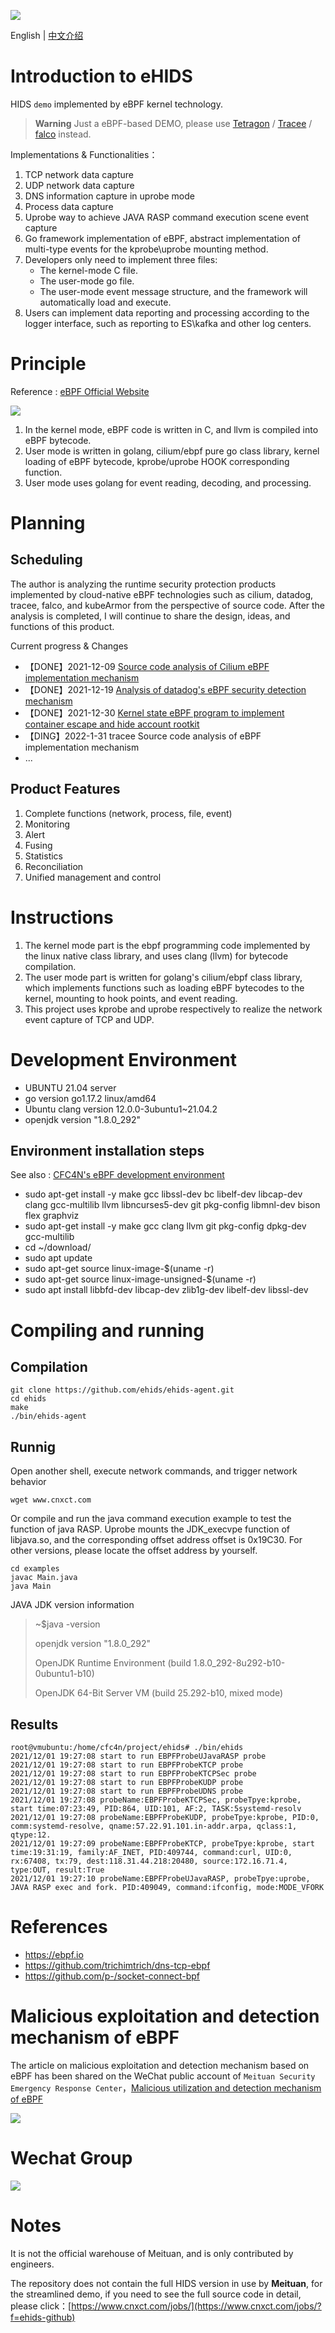 ![](./images/ehids-logo-1.png)

English | [中文介绍](./README_CN.md)

# Introduction to eHIDS

HIDS `demo` implemented by eBPF kernel technology.

> **Warning**
> Just a eBPF-based DEMO, please use [Tetragon](https://github.com/cilium/tetragon)
> /  [Tracee](https://github.com/aquasecurity/tracee) / [falco](https://github.com/falcosecurity/falco) instead.

Implementations & Functionalities：

1. TCP network data capture
2. UDP network data capture
3. DNS information capture in uprobe mode
4. Process data capture
5. Uprobe way to achieve JAVA RASP command execution scene event capture
6. Go framework implementation of eBPF, abstract implementation of multi-type events for the kprobe\uprobe mounting
   method.
7. Developers only need to implement three files:
    * The kernel-mode C file.
    * The user-mode go file.
    * The user-mode event message structure, and the framework will automatically load and execute.
8. Users can implement data reporting and processing according to the logger interface, such as reporting to ES\kafka and other log centers.


# Principle

Reference : [eBPF Official Website](https://ebpf.io)

![](https://ebpf.io/static/overview-bf463455a5666fc3fb841b9240d588ff.png)

1. In the kernel mode, eBPF code is written in C, and llvm is compiled into eBPF bytecode.
2. User mode is written in golang, cilium/ebpf pure go class library, kernel loading of eBPF bytecode, kprobe/uprobe HOOK corresponding function.
3. User mode uses golang for event reading, decoding, and processing.

# Planning
## Scheduling
The author is analyzing the runtime security protection products implemented by cloud-native eBPF technologies such as cilium, datadog, tracee, falco, and kubeArmor from the perspective of source code. 
After the analysis is completed, I will continue to share the design, ideas, and functions of this product.

Current progress & Changes

* 【DONE】2021-12-09 [Source code analysis of Cilium eBPF implementation mechanism](https://www.cnxct.com/how-does-cilium-use-ebpf-with-go-and-c/?f=g_ehids)
* 【DONE】2021-12-19 [Analysis of datadog's eBPF security detection mechanism](https://www.cnxct.com/how-does-datadog-use-ebpf-in-runtime-security/?f=g_ehids)
* 【DONE】2021-12-30 [Kernel state eBPF program to implement container escape and hide account rootkit](https://mp.weixin.qq.com/s?__biz=MzUyMDM0OTY5NA==&mid=2247483773&idx=1&sn=d9a6233f2ec94b63304209246b1b6a3b&chksm=f9eaf3ecce9d7afa8c539e47ddd0250874859bc4e81e6206a0d1b3fdaffd712bf81389ced579&token=1909106120&lang=zh_CN#rd)
* 【DING】2022-1-31 tracee Source code analysis of eBPF implementation mechanism
* ...

## Product Features
1. Complete functions (network, process, file, event)
2. Monitoring
3. Alert
4. Fusing
5. Statistics
6. Reconciliation
7. Unified management and control

# Instructions

1. The kernel mode part is the ebpf programming code implemented by the linux native class library, and uses clang (llvm) for bytecode compilation.
2. The user mode part is written for golang's cilium/ebpf class library, which implements functions such as loading eBPF bytecodes to the kernel, mounting to hook points, and event reading.
3. This project uses kprobe and uprobe respectively to realize the network event capture of TCP and UDP.
  

# Development Environment

* UBUNTU 21.04 server
* go version go1.17.2 linux/amd64
* Ubuntu clang version 12.0.0-3ubuntu1~21.04.2
* openjdk version "1.8.0_292"

## Environment installation steps

See also : [CFC4N's eBPF development environment](https://www.cnxct.com/lessons-using-ebpf-accelerating-cloud-native-zh/?f=github#i-3)

* sudo apt-get install -y make gcc libssl-dev bc libelf-dev libcap-dev clang gcc-multilib llvm libncurses5-dev git
  pkg-config libmnl-dev bison flex graphviz
* sudo apt-get install -y make gcc clang llvm git pkg-config dpkg-dev gcc-multilib
* cd ~/download/
* sudo apt update
* sudo apt-get source linux-image-$(uname -r)
* sudo apt-get source linux-image-unsigned-$(uname -r)
* sudo apt install libbfd-dev libcap-dev zlib1g-dev libelf-dev libssl-dev

# Compiling and running

## Compilation

```shell
git clone https://github.com/ehids/ehids-agent.git
cd ehids
make
./bin/ehids-agent
```

## Runnig

Open another shell, execute network commands, and trigger network behavior
```shell
wget www.cnxct.com
```

Or compile and run the java command execution example to test the function of java RASP.
Uprobe mounts the JDK_execvpe function of libjava.so, and the corresponding offset address offset is 0x19C30. 
For other versions, please locate the offset address by yourself.
```shell
cd examples
javac Main.java
java Main
```
JAVA JDK version information
> ~$java -version
> 
> openjdk version "1.8.0_292" 
>
> OpenJDK Runtime Environment (build 1.8.0_292-8u292-b10-0ubuntu1-b10)
> 
> OpenJDK 64-Bit Server VM (build 25.292-b10, mixed mode)
## Results

```shell
root@vmubuntu:/home/cfc4n/project/ehids# ./bin/ehids
2021/12/01 19:27:08 start to run EBPFProbeUJavaRASP probe
2021/12/01 19:27:08 start to run EBPFProbeKTCP probe
2021/12/01 19:27:08 start to run EBPFProbeKTCPSec probe
2021/12/01 19:27:08 start to run EBPFProbeKUDP probe
2021/12/01 19:27:08 start to run EBPFProbeUDNS probe
2021/12/01 19:27:08 probeName:EBPFProbeKTCPSec, probeTpye:kprobe, start time:07:23:49, PID:864, UID:101, AF:2, TASK:5systemd-resolv
2021/12/01 19:27:08 probeName:EBPFProbeKUDP, probeTpye:kprobe, PID:0, comm:systemd-resolve, qname:57.22.91.101.in-addr.arpa, qclass:1, qtype:12.
2021/12/01 19:27:09 probeName:EBPFProbeKTCP, probeTpye:kprobe, start time:19:31:19, family:AF_INET, PID:409744, command:curl, UID:0, rx:67408, tx:79, dest:118.31.44.218:20480, source:172.16.71.4, type:OUT, result:True
2021/12/01 19:27:10 probeName:EBPFProbeUJavaRASP, probeTpye:uprobe, JAVA RASP exec and fork. PID:409049, command:ifconfig, mode:MODE_VFORK
```

# References

* https://ebpf.io
* https://github.com/trichimtrich/dns-tcp-ebpf
* https://github.com/p-/socket-connect-bpf

# Malicious exploitation and detection mechanism of eBPF

The article on malicious exploitation and detection mechanism based on eBPF has been shared on the WeChat public account of `Meituan Security Emergency Response Center`，[Malicious utilization and detection mechanism of eBPF](https://mp.weixin.qq.com/s/-1GiCncNTqtfO_grQT7cGw)

![](./images/ebpf-evil-use-detect-kernel-space.png)

# Wechat Group 

![](./images/wechat-group.jpg)

# Notes

It is not the official warehouse of Meituan, and is only contributed by engineers.

The repository does not contain the full HIDS version in use by **Meituan**, for the streamlined demo, if you need to see the full source code in detail, please click：[https://www.cnxct.com/jobs/](https://www.cnxct.com/jobs/?f=ehids-github)
